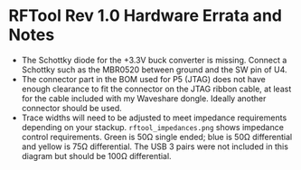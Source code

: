 # RFTool Rev 1.0 Hardware Errata and Notes
 - The Schottky diode for the +3.3V buck converter is missing. Connect a
Schottky such as the MBR0520 between ground and the SW pin of U4.
 - The connector part in the BOM used for P5 (JTAG) does not have enough clearance
to fit the connector on the JTAG ribbon cable, at least for the cable included with my Waveshare
dongle. Ideally another connector should be used.
 - Trace widths will need to be adjusted to meet impedance requirements depending on your stackup.
 `rftool_impedances.png` shows impedance control requirements. Green is 50Ω single ended; blue is 50Ω differential
 and yellow is 75Ω differential. The USB 3 pairs were not included in this diagram but should be 100Ω differential.
 
